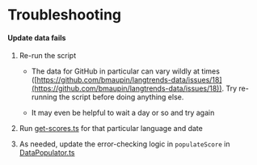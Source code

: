 # Troubleshooting

#### Update data fails

1. Re-run the script

   - The data for GitHub in particular can vary wildly at times ([https://github.com/bmaupin/langtrends-data/issues/18](https://github.com/bmaupin/langtrends-data/issues/18)). Try re-running the script before doing anything else.

   - It may even be helpful to wait a day or so and try again

1. Run [get-scores.ts](../scripts/get-scores.ts) for that particular language and date

1. As needed, update the error-checking logic in `populateScore` in [DataPopulator.ts](../src/DataPopulator.ts)
